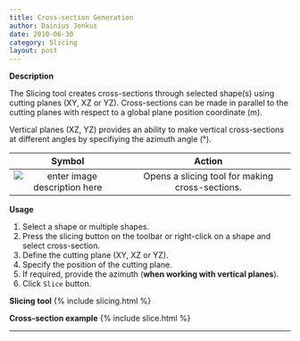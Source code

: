 ```yaml
---
title: Cross-section Generation
author: Dainius Jenkus
date: 2010-06-30
category: Slicing
layout: post
---
```


**Description**

The Slicing tool creates cross-sections through selected shape(s) using cutting planes (XY, XZ or YZ). Cross-sections can be made in parallel to the cutting planes with respect to a global  plane position coordinate (m).

 Vertical planes (XZ, YZ) provides an ability to make vertical cross-sections at different angles by specifiying the azimuth angle (°).

|Symbol|Action|
|:-:|:-:|
![enter image description here](https://OptimalSlope.github.io/manual/assets/control-icons/content-cut-custom.png)| Opens a slicing tool for making cross-sections.|

**Usage**

1. Select a shape or multiple shapes.
2. Press the slicing button on the toolbar or right-click on a shape and select cross-section.
3. Define the cutting plane (XY, XZ or YZ).
4. Specify the position of the cutting plane.
5. If required, provide the azimuth (**when working with vertical planes**).
6. Click `Slice` button.
 

**Slicing tool**
{% include slicing.html %}

**Cross-section example**
{% include slice.html %}

 ---
